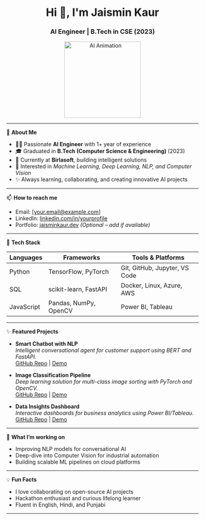 <h1 align="center">Hi 👋, I'm Jaismin Kaur</h1>
<h3 align="center">AI Engineer | B.Tech in CSE (2023) </h3>

<p align="center">
  <img src="https://images.app.goo.gl/cTxSt"
 width="200" alt="AI Animation"/>
</p>

---

🌱 **About Me**

- 🧑‍💻 Passionate **AI Engineer** with 1+ year of experience
- 🎓 Graduated in **B.Tech (Computer Science & Engineering)** (2023)
- 💼 Currently at **Birlasoft**, building intelligent solutions
- 🚀 Interested in *Machine Learning, Deep Learning, NLP, and Computer Vision*
- ✨ Always learning, collaborating, and creating innovative AI projects

---

📫 **How to reach me**

- Email: [your.email@example.com]  
- LinkedIn: [linkedin.com/in/yourprofile](https://www.linkedin.com/in/jaismin-kaur-9542621a7)
- Portfolio: [jaisminkaur.dev](https://jaisminkaur.dev) *(Optional – add if available)*

---

💼 **Tech Stack**

| Languages   | Frameworks              | Tools & Platforms            |
|-------------|------------------------|------------------------------|
| Python      | TensorFlow, PyTorch    | Git, GitHub, Jupyter, VS Code|
| SQL         | scikit-learn, FastAPI  | Docker, Linux, Azure, AWS    |
| JavaScript  | Pandas, NumPy, OpenCV  | Power BI, Tableau            |

---

✨ **Featured Projects**

- **Smart Chatbot with NLP**  
  *Intelligent conversational agent for customer support using BERT and FastAPI.*  
  [GitHub Repo](#) | [Demo](#)

- **Image Classification Pipeline**  
  *Deep learning solution for multi-class image sorting with PyTorch and OpenCV.*  
  [GitHub Repo](#) | [Demo](#)

- **Data Insights Dashboard**  
  *Interactive dashboards for business analytics using Power BI/Tableau.*  
  [GitHub Repo](#) | [Demo](#)

---

🔬 **What I’m working on**

- Improving NLP models for conversational AI
- Deep-dive into Computer Vision for industrial automation
- Building scalable ML pipelines on cloud platforms

---

💡 **Fun Facts**

- I love collaborating on open-source AI projects
- Hackathon enthusiast and curious lifelong learner
- Fluent in English, Hindi, and Punjabi

---

<!--
**jaisminkaur/jaisminkaur** is a ✨ *special* ✨ repository because its `README.md` appears on your GitHub profile.
-->
